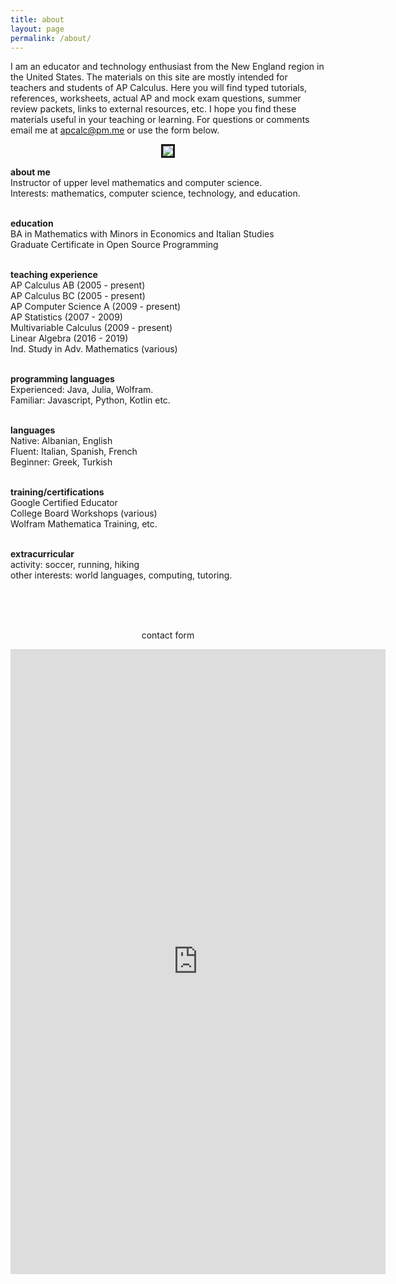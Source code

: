 ```yaml
---
title: about
layout: page
permalink: /about/
---
```


I am an educator and technology enthusiast from the New England region in the United States. The materials on this site are mostly intended for teachers and students of AP Calculus. Here you will find typed tutorials, references, worksheets, actual AP and mock exam questions, summer review packets, links to external resources, etc. I hope you find these materials useful in your teaching or learning. For questions or comments email me at apcalc@pm.me or use the form below.

<p align="center"><img src="../img/site/running.jpeg" border="3"> </p>


<strong>about me</strong><br>
Instructor of upper level mathematics and computer science.<br>
Interests: mathematics, computer science, technology, and education.<br><br>

<strong>education</strong><br>
BA in Mathematics with Minors in Economics and Italian Studies<br>
Graduate Certificate in Open Source Programming<br><br>

<strong>teaching experience</strong><br>
AP Calculus AB (2005 - present) <br>
AP Calculus BC (2005 - present) <br>
AP Computer Science A (2009 - present) <br>
AP Statistics (2007 - 2009) <br>
Multivariable Calculus (2009 - present) <br>
Linear Algebra (2016 - 2019) <br>
Ind. Study in Adv. Mathematics (various) <br> <br>

<strong>programming languages</strong><br>
Experienced: Java, Julia, Wolfram. <br>
Familiar: Javascript, Python, Kotlin etc.<br><br>

<strong>languages</strong><br>
Native: Albanian, English<br>
Fluent: Italian, Spanish, French <br>
Beginner: Greek, Turkish<br><br>

<strong>training/certifications</strong><br>
Google Certified Educator<br>
College Board Workshops (various)<br>
Wolfram Mathematica Training, etc.<br><br>

<strong>extracurricular</strong> <br>
activity: soccer, running, hiking<br>
other interests: world languages, computing, tutoring. <br> <br>

<br> <br>
<p align="center"> contact form </p>

<center> <iframe src="https://docs.google.com/forms/d/e/1FAIpQLSfk3MsgYHHCfX69rYixFbnQIuGToOyGh9GlpIXcycYWO-BrWg/viewform?embedded=true" width="600" height="1000" frameborder="0" marginheight="0" marginwidth="0">Loading…</iframe>  </center>







